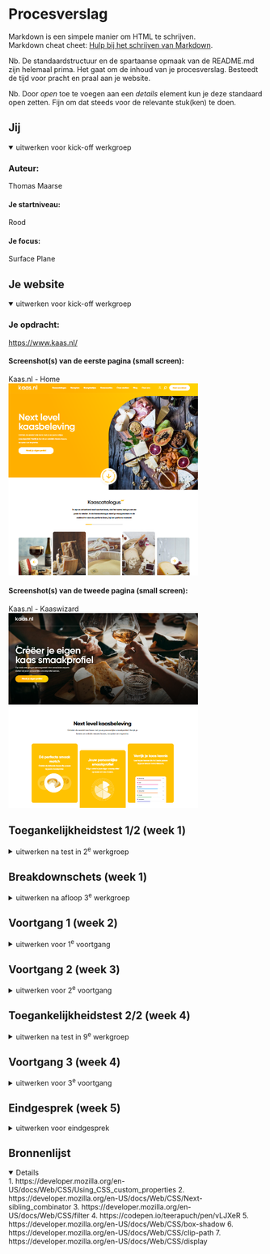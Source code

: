# Procesverslag
Markdown is een simpele manier om HTML te schrijven.  
Markdown cheat cheet: [Hulp bij het schrijven van Markdown](https://github.com/adam-p/markdown-here/wiki/Markdown-Cheatsheet).

Nb. De standaardstructuur en de spartaanse opmaak van de README.md zijn helemaal prima. Het gaat om de inhoud van je procesverslag. Besteedt de tijd voor pracht en praal aan je website.

Nb. Door *open* toe te voegen aan een *details* element kun je deze standaard open zetten. Fijn om dat steeds voor de relevante stuk(ken) te doen.





## Jij

<details open>
  <summary>uitwerken voor kick-off werkgroep</summary>

  ### Auteur:
  Thomas Maarse

  #### Je startniveau:
  Rood

  #### Je focus:
  Surface Plane
 
</details>





## Je website

<details open>
  <summary>uitwerken voor kick-off werkgroep</summary>

  ### Je opdracht:
  https://www.kaas.nl/

  #### Screenshot(s) van de eerste pagina (small screen): 
  Kaas.nl - Home  
  <img src="images/kaasnl-home.png" width="375px" alt="De homepagina van Kaas.nl">

  #### Screenshot(s) van de tweede pagina (small screen):
  Kaas.nl - Kaaswizard  
  <img src="images/kaaswizard.png" width="375px" alt="De pagina waarop je zelf een Kaasprofiel kan aanmaken.">
 
</details>



## Toegankelijkheidstest 1/2 (week 1)

<details>
  <summary>uitwerken na test in 2<sup>e</sup> werkgroep</summary>

  ### Bevindingen
  - Sommige dingen zijn eigeinlijk niet te zien op de echte site, maar worden wel voorgelezen! Staan er eigenlijk nog als foutje, maar blinde gebruikers krijgen alles mee.
  - De carrouselletjes worden goed voorgelezen! Eerst kon ik er niet echt lekker doorheen navigeren, maar ik deed het verkeerd: toen ik eenmaal op de juiste toetsen drukte, lukte alles perfect.
  - Wel vervelend is: hij leest meteen alle carrouselitems toe! Dat zijn er een hele hoop, dus gaat dat wel even duren. Opzich niet fout, maar wel hinderend voor gebruikers denk ik!
  - de site zit qua accessibility goed in elkaar en is prima te navigeren met de screenreader, maar sommige dingetjes zijn toch niet helemaal handig.

</details>



## Breakdownschets (week 1)

<details>
  <summary>uitwerken na afloop 3<sup>e</sup> werkgroep</summary>

  ### de hele pagina: 
  <img src="images/kaasnl-home-analyse.png" width="375px" alt="Breakdown van de hele homepagina">
  <img src="images/kaaswizard-analyse.png" width="375px" alt="Breakdown van de hele Kaaswizard">

</details>





## Voortgang 1 (week 2)

<details>
  <summary>uitwerken voor 1<sup>e</sup> voortgang</summary>

  ### Stand van zaken
  Het lastigste was vooral de oefeningen in de les: het opfrissen van informatie en vaardigheden die ik eigenlijk was kwijtgeraakt na een tijdje, maar daarom was het juist zo goed om alle oefeingen te doen! Ik kwam niet altijd overal meteen uit, maar ik kon altijd hulp krijgen van de begeleiders of mijn klasgenoten. 
  
  Het maken van de site zelf gaat tot nu toe erg vlot en gemakkelijk, maar misschien is dat omdat ik vooral met HTML bezig ben geweest...

  Tot nu toe ben ik hier met mijn site:
    1. Kale HTML met tekst
      <img src="images/home-kale-html.png" width="375px" alt="De homepagina, met compleet kale HTML.">
  <img src="images/kaaswizard-kale-html.png" width="375px" alt="De kaaswizard, met compleet kale HTML">
    2. HTML met een beetje typografie
      <img src="images/home-kale-css.png" width="375px" alt="Breakdown van de hele homepagina">
  <img src="images/kaaswizard-kale-css.png" width="375px" alt="Breakdown van de hele Kaaswizard">

  De volgende stappen zijn nu:
    3. HTML met typografie en afbeeldingen
    4. HTML met typografie, afbeeldingen, en positionering
    5. HTML met typografie, afbeeldingen, positionering en kleur
    6. HTML met typografie, afbeeldingen, positionering, kleur en interactiviteit


  ### Agenda voor meeting
  samen met je groepje opstellen

  | Thomas     | Braham         | Aya    | Joy        |
  | ---            | ---                | ---          | ---              |
  | Hoe maken we vormen? Met vector of images?  | Hoe zit een Carroussel in elkaar?             | Kloppen onze breakdownschetsen?    | Wat is de beste manier om een video te embedden?    |
  | Hoe maak je een progressiebalk bij een carroussel? | Hoe maak je een hamburgermenu met animatie zonder images te gebruiken? | Waar precies moet je div gebruiken en waar een class? | Is onze HTML zo oké & correct? |


  ### Verslag van meeting
  hier na afloop snel de uitkomsten van de meeting vastleggen

De vormen op mijn site:
- CSS kan vectoren doen, een divje met border radius!
- Footer heeft backbround, die een border radius

Caroussel
- Een divje met overflow! hoeft niet per se infinite te zijn. interacties zijn wel heel goed om te hebben!
- Kijk voor caroussel op https://css-tricks.com/css-only-carousel/ Geeneens Java voor nodig! Heel veel staat in css tricks, denk om snappen, groeien, etc... De puntjes die meeveranderen zijn... css? java? ff kieken!
- De bolletjes eronder/progressiebalk: javascript!
- Let eerst op css tricks, dan pas kleine details!

Maak het niet te ingewikkeld:
- Blijf zo dicht mogelijk bij de echte site waar het niet echt nodig is om dingen anders te doen, anders is het alleen maar extra werk.
- Doe alles wat kan met sections en articles, alleen div bij vormgeving bijvoorbeeld binnen een article verschillende groepjes! divjes zijn alleen voor technische kant, niet voor de structuur: daar zijn die andere dingies voor.
- Gbruik zo veel mogelijk selectoren, niet classes!!


Als je bij de inspector bij de sources kijkt (of bij internet en gedownload) kan je met heel weinig moeite alle afbeeldingen bij elkaar vinden!!

Aria atribuut: zeggen wat voor ding iets is, voor de screenreader! hoeft niet per se hier, maar het is wel een mogelijk focuspuntje
Hamburgermenu is een unordered list in de Nav!

Wat nu?
In de surface plane dingen toevoegen: 
- loopend dingetje knopje
- golfjes onderin
- aria attributen
- cookies popup
- veranderende header

</details>





## Voortgang 2 (week 3)

<details>
  <summary>uitwerken voor 2<sup>e</sup> voortgang</summary>

  ### Stand van zaken
  hier dit ging goed & dit was lastig (neem ook screenshots op van delen van je website en code)


mijn surface level dingetjes:
- loopend dingetje knopje
- golfjes onderin
- aria attributen
- cookie popup
- veranderende header als je scrollt
- soorten carousellen (krimpen en groeien etc)

  ### Agenda voor meeting
  samen met je groepje opstellen

  | Thomas      | Braham          | Aya    | Joy        |
  | ---            | ---                | ---          | ---              |
  | Hoe zorg ik dat mijn header van kleur verandert, als ik voorbij een bepaald punt op mijn pagina ben?  | Hoe krijg ik de pijl van de details element aan de andere kant van de summary?    | hoe zorg ik dat een deel van de header vast blijven tijdnes het scrollen (position: fixed en sticky niet gewerkt)  | en dan ik dat    |
  | Is het echt verkeerd om dingen te positionen met paddings en margins?            | Moest je nou je hele main een class geven, of per element?              | Mijn elementen schuiven naar rechts toe en ik weet niet waar ik een fout heb staan in de code. Alles staat scheef hellup!!!!          | ...              |


  ### Verslag van meeting
Tijdens dit gesprek met de studentassistenten heb ik een aantal handige tips gekregen om verder te werken. Vooral belangrijk is dat we er achter kwamen dat de deadline al om de hoek is! Spannend......

Op een aantal technische dingen werden we gewezen op handige hulpbronnen en technieken, die we zeker gaan toepassen.
Er is nog veel te doen, maar we hebben de tijd! ...hoop ik.
</details>





## Toegankelijkheidstest 2/2 (week 4)

<details>
  <summary>uitwerken na test in 9<sup>e</sup> werkgroep</summary>

  ### Bevindingen
  Mijn website is tot nog toe nog niet zo toegankelijk als ik had gewild omdat ik nog niet ben toegekomen aan het toevoegen van alt-attributen of aria-labels zoals ik van plan was. Ik zal de test  uitvoeren als ik deze dingen eenmaal heb toegevoegd.				

</details>





## Voortgang 3 (week 4)

<details>
  <summary>uitwerken voor 3<sup>e</sup> voortgang</summary>

  ### Stand van zaken
  Ik vond het leuk om alles in HTML na te maken, en het namaken van de CSS was leuk om mee te puzzelen. Maar het bleef

  ### Agenda voor meeting
  samen met je groepje opstellen

  | Thomas      | Braham         | Aya   | Joy        |
  | ---            | ---                | ---          | ---              |
  | Hoe kan ik het best die gradients doen van de afbeeldingen?  | Moet de carousel direct overeen komen met hoe de website er daadwerkelijk uitziet?             | en ik dit    | Wat vind je van het plan voor de rest van mijn werk?    |
  | Wat is de beste manier om vormen te maken? Met SVG, of met Border Radius? | Hoe los ik alle problemen met rescalability op? | nog een punt | dit wil ik zeker |
  | ...            | ...                | ...          | ...              |


  ### Verslag van meeting
  Tijdens de meeting kreeg ik antwoord op een aantal van mijn vragen.

  Hoe kan ik het best die gradients doen van de afbeeldingen?
    Gebruik "background-image:linear-gradient( rgb(0 0 0 / 0), rgba(0 0 0 / 1) );" (zie sommetje positioneren)
    Of, met element ::after na de banner, met content:"" en een background met een gradient

  Hoe belangrijk is het dat de carrousellen er hetzelfde uitzien als op de site?
    Niet enorm: bij de fancy gele caroussel bijvoorbeeld het groeien en krimpen zijn niet heel belangrijk maar wel ingewikkeld! Verlies er niet te veel tijd aan. Maar bij de anderen: hoeft niet 100% nauwkeurig, maar als iets makkelijk mee te pakken is, doe het vooral! Kijk in teams, daar staat een handig linkje voor de carrousels. vergeet ook niet de css tricks pagina erover!

  Hoe belangrijk is het gridden van mijn site?
    ENORM! De site is helemaal broken op rescalability. Layout is enorm belangrijk in de beoordeling: met grid en flexbox, zorg dat alles er nog steeds prima uitziet als je het venster van maat verandert. Probeer met het venster te herschalen, kijk wat er breekt, en zorg dat dat prima meeschaalt!

  Hoe maak ik het golfvormpje onderaan mijn site?
     Het kan het best met svg'tje en dan een 'clip path', dat is vrij ingewikkeld en telt als extra surface level punt.
  
  We besproken wat ik nu nog moet doen en stelden een lijstje op:
    1.   Het afmaken van de content en carrouselletjes
    2.   Het fixen van de rescalability
    3.   Het toevoegen van de microinteractie:
              - Hamburgermenu
    4.   Het toevoegen van de surface level dingies
              	- Golfje met clip path
	              - Zoekknopje
	              - Loopend dingie
	              - Header verandert
              	- Extra focus op toegankelijkheid (aria)

  Dat moet wel lukken!

</details>





## Eindgesprek (week 5)

<details>
  <summary>uitwerken voor eindgesprek</summary>

  ### Je uitkomst - karakteristiek screenshots:
  <img src="readme-images/dummy-plaatje.jpg" width="375px" alt="uitomst opdracht 1">


  ### Dit ging goed/Heb ik geleerd: 
  Wat goed ging is dat ik de site bijna 1 op 1 heb nagemaakt. Ik kon na een tijdje zelf geen onderscheid meer maken tussen de echte en de mijne: dat vond ik heel leuk, en daar ben ik trots op!

  <img src="readme-images/kaasvskaas.jpg" width="375px" alt="top">


  ### Dit was lastig/Is niet gelukt:
  Omdat ik het voor de deadline eerst een aantal dagen heel druk had met het vak Vormgeving 2, met een deadline net iets voor deze, had ik uiteindelijk erg kort de tijd over om mijn opdracht af te maken. Dat, gecombineerd met dat ik heel uitgeput ben en ziek begin te worden, en mijn externe monitor (waar ik best afhankelijk van geworden ben tijdens het coderen) stuk is gegaan, had ik enorme moeite om alles op tijd af te krijgen en is dat dus niet gelukt.
  
  Wat mij ook niet goed lukte, is het positioneren op de juiste manier: ik heb heel veel met margins gedaan, met de bedoeling om het later aan te passen en het op de juiste manier te doen, maar daar had ik dus geen tijd meer voor.

  Maar, ik heb hoop dat het toch nog gaat lukken! Ik weet precies wat er moet gebeuren, en met genoeg tijd weet ik zeker dat ik alles goed kan maken bij de herkansing.
</details>





## Bronnenlijst

<details open>
1. https://developer.mozilla.org/en-US/docs/Web/CSS/Using_CSS_custom_properties 
2. https://developer.mozilla.org/en-US/docs/Web/CSS/Next-sibling_combinator
3. https://developer.mozilla.org/en-US/docs/Web/CSS/filter 
4. https://codepen.io/teerapuch/pen/vLJXeR
5. https://developer.mozilla.org/en-US/docs/Web/CSS/box-shadow
6. https://developer.mozilla.org/en-US/docs/Web/CSS/clip-path 
7. https://developer.mozilla.org/en-US/docs/Web/CSS/display
</details>
